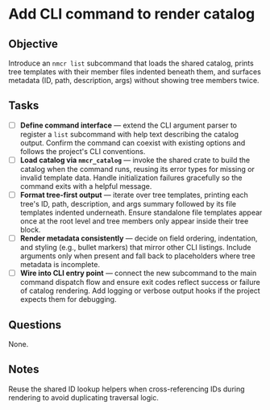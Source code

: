 # Add CLI command to render catalog

## Objective

Introduce an `nmcr list` subcommand that loads the shared catalog, prints tree templates with their member files indented beneath them, and surfaces metadata (ID, path, description, args) without showing tree members twice.

## Tasks

- [ ] **Define command interface** — extend the CLI argument parser to register a `list` subcommand with help text describing the catalog output.
      Confirm the command can coexist with existing options and follows the project's CLI conventions.
- [ ] **Load catalog via `nmcr_catalog`** — invoke the shared crate to build the catalog when the command runs, reusing its error types for missing or invalid template data.
      Handle initialization failures gracefully so the command exits with a helpful message.
- [ ] **Format tree-first output** — iterate over tree templates, printing each tree's ID, path, description, and args summary followed by its file templates indented underneath.
      Ensure standalone file templates appear once at the root level and tree members only appear inside their tree block.
- [ ] **Render metadata consistently** — decide on field ordering, indentation, and styling (e.g., bullet markers) that mirror other CLI listings.
      Include arguments only when present and fall back to placeholders where tree metadata is incomplete.
- [ ] **Wire into CLI entry point** — connect the new subcommand to the main command dispatch flow and ensure exit codes reflect success or failure of catalog rendering.
      Add logging or verbose output hooks if the project expects them for debugging.

## Questions

None.

## Notes

Reuse the shared ID lookup helpers when cross-referencing IDs during rendering to avoid duplicating traversal logic.
